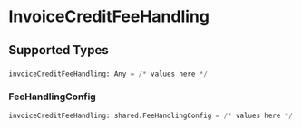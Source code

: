 # InvoiceCreditFeeHandling


## Supported Types

### 

```python
invoiceCreditFeeHandling: Any = /* values here */
```

### FeeHandlingConfig

```python
invoiceCreditFeeHandling: shared.FeeHandlingConfig = /* values here */
```

